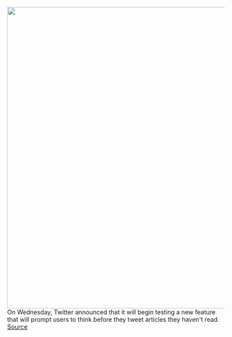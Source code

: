 <img src='https://cdn.vox-cdn.com/thumbor/sEfxrTQJXM9pWl0tYdewrWC326o=/0x0:2040x1360/1200x800/filters:focal(857x517:1183x843)/cdn.vox-cdn.com/uploads/chorus_image/image/66918328/acastro_180827_1777_0002.0.jpg' width='700px' /><br/>
On Wednesday, Twitter announced that it will begin testing a new feature that will prompt users to think before they tweet articles they haven't read.
<a href='https://www.theverge.com/21286855/twitter-articles-prompt-unread-feature-conversations'> Source <a/>